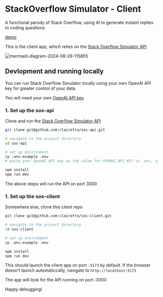 # StackOverflow Simulator - Client

A functional parody of Stack Overflow, using AI to generate instant replies to coding questions.

[demo](https://github.com/user-attachments/assets/97b18e8c-d5bc-4c2b-b9b3-43bea328935e)

This is the client app, which relies on the [Stack Overflow Simulator API](https://github.com/clairefro/sos-api)

![mermaid-diagram-2024-08-26-115855](https://github.com/user-attachments/assets/f6217db8-6418-420b-a909-9551528392c2)

## Devlopment and running locally

You can run Stack Overflow Simulator locally using your own OpenAI API key for greater control of your data.

You will need your own [OpenAI API key](https://help.openai.com/en/articles/4936850-where-do-i-find-my-openai-api-key)

### 1. Set up the sos-api

Clone and run the [Stack Overflow Simulator API](https://github.com/clairefro/sos-api?tab=readme-ov-file#devlopment-and-running-locally)

```sh
git clone git@github.com:clairefro/sos-api.git

# navigate to the project directory
cd sos-api

# set up environment
cp .env.example .env
# paste your OpenAI API key as the value for OPENAI_API_KEY in .env, save

npm install
npm run dev
```

The above steps will run the API on port 3000

### 1. Set up the sos-client

Somewhere else, clone this client repo

```sh
git clone git@github.com:clairefro/sos-client.git

# navigate to the project directory
cd sos-client

# set up environment
cp .env.example .env

npm install
npm run dev
```

This should launch the client app on port `:5173` by default. If the browser doesn't launch automaticcally, navigate to `http://localhost:5173`

The app will look for the API running on port :3000

Happy debugging!
